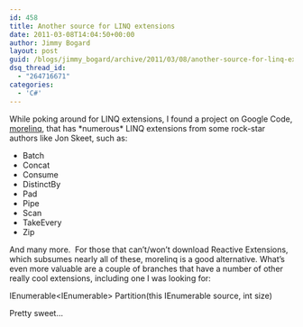 ```yaml
---
id: 458
title: Another source for LINQ extensions
date: 2011-03-08T14:04:50+00:00
author: Jimmy Bogard
layout: post
guid: /blogs/jimmy_bogard/archive/2011/03/08/another-source-for-linq-extensions.aspx
dsq_thread_id:
  - "264716671"
categories:
  - 'C#'
---
```

While poking around for LINQ extensions, I found a project on Google Code, [morelinq](http://code.google.com/p/morelinq/), that has \*numerous\* LINQ extensions from some rock-star authors like Jon Skeet, such as:

  * Batch
  * Concat
  * Consume
  * DistinctBy
  * Pad
  * Pipe
  * Scan
  * TakeEvery
  * Zip

And many more.&#160; For those that can’t/won’t download Reactive Extensions, which subsumes nearly all of these, morelinq is a good alternative. What’s even more valuable are a couple of branches that have a number of other really cool extensions, including one I was looking for:

IEnumerable<IEnumerable<TSource>> Partition<TSource>(this IEnumerable<TSource> source, int size)

Pretty sweet…